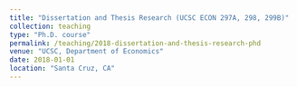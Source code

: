```yaml
---
title: "Dissertation and Thesis Research (UCSC ECON 297A, 298, 299B)"
collection: teaching
type: "Ph.D. course"
permalink: /teaching/2018-dissertation-and-thesis-research-phd
venue: "UCSC, Department of Economics"
date: 2018-01-01
location: "Santa Cruz, CA"
---
```

